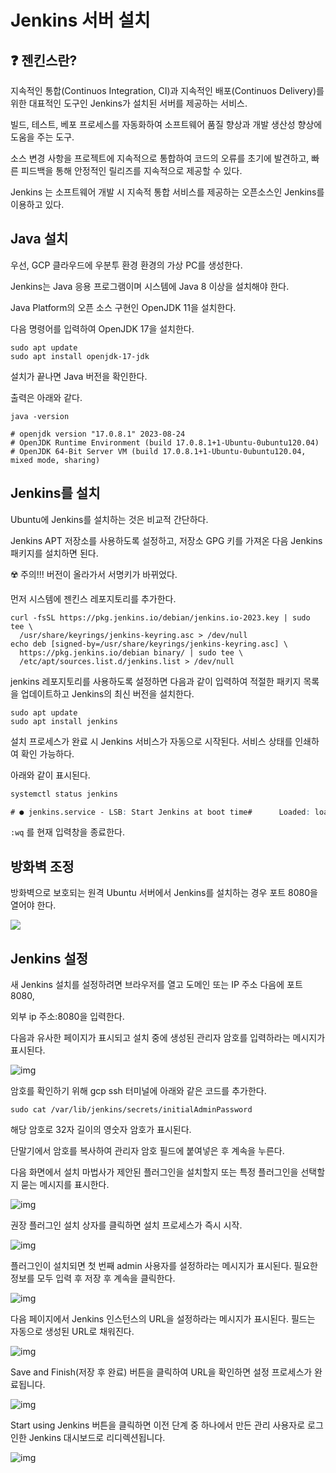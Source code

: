 # Jenkins 서버 설치

## ❓ 젠킨스란?

지속적인 통합(Continuos Integration, CI)과 지속적인 배포(Continuos Delivery)를 위한 대표적인 도구인 Jenkins가 설치된 서버를 제공하는 서비스.

빌드, 테스트, 베포 프로세스를 자동화하여 소프트웨어 품질 향상과 개발 생산성 향상에 도움을 주는 도구.

소스 변경 사항을 프로젝트에 지속적으로 통합하여 코드의 오류를 초기에 발견하고, 빠른 피드백을 통해 안정적인 릴리즈를 지속적으로 제공할 수 있다.

Jenkins 는 소프트웨어 개발 시 지속적 통합 서비스를 제공하는 오픈소스인 Jenkins를 이용하고 있다.


## Java 설치

우선, GCP 클라우드에 우분투 환경 환경의 가상 PC를 생성한다.

Jenkins는 Java 응용 프로그램이며 시스템에 Java 8 이상을 설치해야 한다.

Java Platform의 오픈 소스 구현인 OpenJDK 11을 설치한다.

다음 명령어를 입력하여 OpenJDK 17을 설치한다.

```
sudo apt update
sudo apt install openjdk-17-jdk
```

설치가 끝나면 Java 버전을 확인한다.

출력은 아래와 같다.

```
java -version

# openjdk version "17.0.8.1" 2023-08-24
# OpenJDK Runtime Environment (build 17.0.8.1+1-Ubuntu-0ubuntu120.04)
# OpenJDK 64-Bit Server VM (build 17.0.8.1+1-Ubuntu-0ubuntu120.04, mixed mode, sharing)
```

## Jenkins를 설치

Ubuntu에 Jenkins를 설치하는 것은 비교적 간단하다.

Jenkins APT 저장소를 사용하도록 설정하고, 저장소 GPG 키를 가져온 다음 Jenkins 패키지를 설치하면 된다.

☢️ 주의!!! 버전이 올라가서 서명키가 바뀌었다.

먼저 시스템에 젠킨스 레포지토리를 추가한다.

```
curl -fsSL https://pkg.jenkins.io/debian/jenkins.io-2023.key | sudo tee \
  /usr/share/keyrings/jenkins-keyring.asc > /dev/null
echo deb [signed-by=/usr/share/keyrings/jenkins-keyring.asc] \
  https://pkg.jenkins.io/debian binary/ | sudo tee \
  /etc/apt/sources.list.d/jenkins.list > /dev/null
```

jenkins 레포지토리를 사용하도록 설정하면 다음과 같이 입력하여 적절한 패키지 목록을 업데이트하고 Jenkins의 최신 버전을 설치한다.

```
sudo apt update
sudo apt install jenkins
```

설치 프로세스가 완료 시 Jenkins 서비스가 자동으로 시작된다. 서비스 상태를 인쇄하여 확인 가능하다.

아래와 같이 표시된다.

```abc
systemctl status jenkins

# ● jenkins.service - LSB: Start Jenkins at boot time#      Loaded: loaded (/etc/init.d/jenkins; generated)#      Active: active (exited) since Thu 2020-07-16 20:22:12 UTC; 15min ago# ...
```

`:wq` 를 현재 입력창을 종료한다.

## 방화벽 조정

방화벽으로 보호되는 원격 Ubuntu 서버에서 Jenkins를 설치하는 경우 포트 8080을 열어야 한다.

![ ](https://nohitnorun.notion.site/image/https%3A%2F%2Fprod-files-secure.s3.us-west-2.amazonaws.com%2F93bcb278-6084-4807-9932-df65b17cb21a%2Fe428bf78-a3de-4f6f-bb3e-f1dde266005c%2F%25EC%258A%25A4%25ED%2581%25AC%25EB%25A6%25B0%25EC%2583%25B7_2023-09-18_%25EC%2598%25A4%25ED%259B%2584_12.57.04.png?table=block&id=028d70ff-f2e5-4843-9eae-433df4ff319a&spaceId=93bcb278-6084-4807-9932-df65b17cb21a&width=940&userId=&cache=v2)

## Jenkins 설정

새 Jenkins 설치를 설정하려면 브라우저를 열고 도메인 또는 IP 주소 다음에 포트 8080,

외부 ip 주소:8080을 입력한다.

다음과 유사한 페이지가 표시되고 설치 중에 생성된 관리자 암호를 입력하라는 메시지가 표시된다.

![img](https://nohitnorun.notion.site/image/https%3A%2F%2Fblog.kakaocdn.net%2Fdn%2Fbil69p%2FbtrwGjOOZlz%2FgAtVd6hCFw30aC7LAZfadK%2Fimg.jpg?table=block&id=1d7ad01e-93cb-4e54-87fc-880dd5bafead&spaceId=93bcb278-6084-4807-9932-df65b17cb21a&width=1280&userId=&cache=v2)

암호를 확인하기 위해 gcp ssh 터미널에 아래와 같은 코드를 추가한다.

```
sudo cat /var/lib/jenkins/secrets/initialAdminPassword
```

해당 암호로 32자 길이의 영숫자 암호가 표시된다.

단말기에서 암호를 복사하여 관리자 암호 필드에 붙여넣은 후 계속을 누른다.

다음 화면에서 설치 마법사가 제안된 플러그인을 설치할지 또는 특정 플러그인을 선택할지 묻는 메시지를 표시한다.

![img](https://nohitnorun.notion.site/image/https%3A%2F%2Fblog.kakaocdn.net%2Fdn%2FboOws5%2Fbtrwwr8gYpd%2FFqSxk4O37kHc2lA8aMUABk%2Fimg.jpg?table=block&id=316ec65d-f0c1-43cc-8a51-853e10e15606&spaceId=93bcb278-6084-4807-9932-df65b17cb21a&width=1280&userId=&cache=v2)

권장 플러그인 설치 상자를 클릭하면 설치 프로세스가 즉시 시작.

![img](https://nohitnorun.notion.site/image/https%3A%2F%2Fblog.kakaocdn.net%2Fdn%2FbLd3Lv%2FbtrwA54CCKp%2FGaS7iCjCo7fyNvhay6ByK1%2Fimg.jpg?table=block&id=debf1312-5553-466e-9f5b-7079449b3128&spaceId=93bcb278-6084-4807-9932-df65b17cb21a&width=1280&userId=&cache=v2)

플러그인이 설치되면 첫 번째 admin 사용자를 설정하라는 메시지가 표시된다. 필요한 정보를 모두 입력 후 저장 후 계속을 클릭한다.

![img](https://nohitnorun.notion.site/image/https%3A%2F%2Fprod-files-secure.s3.us-west-2.amazonaws.com%2F93bcb278-6084-4807-9932-df65b17cb21a%2Ff3e62eff-a4ef-4541-abe2-049f05337a33%2F%25EC%258A%25A4%25ED%2581%25AC%25EB%25A6%25B0%25EC%2583%25B7_2023-09-18_%25EC%2598%25A4%25ED%259B%2584_1.04.21.png?table=block&id=698b1e2d-5f20-48e0-a655-d1eb8252ad97&spaceId=93bcb278-6084-4807-9932-df65b17cb21a&width=1980&userId=&cache=v2)

다음 페이지에서 Jenkins 인스턴스의 URL을 설정하라는 메시지가 표시된다. 필드는 자동으로 생성된 URL로 채워진다.

![img](https://nohitnorun.notion.site/image/https%3A%2F%2Fblog.kakaocdn.net%2Fdn%2FzhBif%2FbtrwJXjZlUo%2F5kSAdrZJqJI7FGukdxOkqk%2Fimg.jpg?table=block&id=750a0c54-4557-4260-80dc-df6ffa4634d9&spaceId=93bcb278-6084-4807-9932-df65b17cb21a&width=1280&userId=&cache=v2)

Save and Finish(저장 후 완료) 버튼을 클릭하여 URL을 확인하면 설정 프로세스가 완료됩니다.

![img](https://nohitnorun.notion.site/image/https%3A%2F%2Fblog.kakaocdn.net%2Fdn%2FcbpbWH%2FbtrwwrmPFLX%2F0IyDY6OL8mEoZXRzVGHw00%2Fimg.jpg?table=block&id=d76b12ed-066d-4d13-95cb-f35244c3060d&spaceId=93bcb278-6084-4807-9932-df65b17cb21a&width=1280&userId=&cache=v2)

Start using Jenkins 버튼을 클릭하면 이전 단계 중 하나에서 만든 관리 사용자로 로그인한 Jenkins 대시보드로 리디렉션됩니다.

![img](https://nohitnorun.notion.site/image/https%3A%2F%2Fblog.kakaocdn.net%2Fdn%2FbrIchS%2Fbtrwzdu7NjB%2Fn0s4gQsOo5usbxdEZ3lkq1%2Fimg.jpg?table=block&id=63857934-fe90-4943-b024-17505228f218&spaceId=93bcb278-6084-4807-9932-df65b17cb21a&width=1280&userId=&cache=v2)
